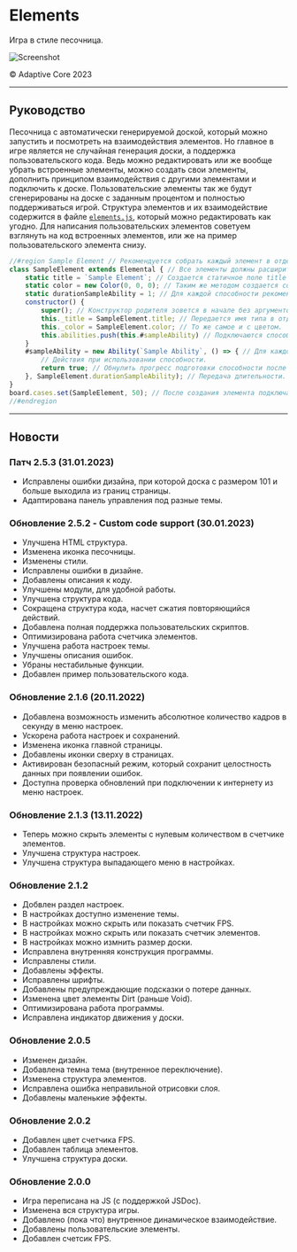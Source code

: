 # Elements  
Игра в стиле песочница.  

![Screenshot](https://imgur.com/hN4VArk.png)

© Adaptive Core 2023  
- - -
## Руководство
Песочница с автоматически генерируемой доской, который можно запустить и посмотреть на взаимодействия элементов. Но главное в игре является не случайная генерация доски, а поддержка пользовательского кода. Ведь можно редактировать или же вообще убрать встроенные элементы, можно создать свои элементы, дополнить принципом взаимодействия с другими элементами и подключить к доске. Пользовательские элементы так же будут сгенерированы на доске с заданным процентом и полностью поддерживаться игрой. Структура элементов и их взаимодействие содержится в файле [`elements.js`](./scripts/elements.js), который можно редактировать как угодно. Для написания пользовательских элементов советуем взглянуть на код встроенных элементов, или же на пример пользовательского элемента снизу.
```js
//#region Sample Element // Рекомендуется собрать каждый элемент в отдельный регион.
class SampleElement extends Elemental { // Все элементы должны расширить класс Elemental.
	static title = `Sample Element`; // Создается статичное поле title который хранит в себе название этого типа элементов.
	static color = new Color(0, 0, 0); // Таким же методом создается color хранящий в себе цвет.
	static durationSampleAbility = 1; // Для каждой способности рекомендуется создать отдельную переменную указавшую его длительность подготовки.
	constructor() {
		super(); // Конструктор родителя зовется в начале без аргументов.
		this._title = SampleElement.title; // Передается имя типа в отдельные экземпляры.
		this._color = SampleElement.color; // То же самое и с цветом.
		this.abilities.push(this.#sampleAbility) // Подключаются способности. О них чуть ниже.
	}
	#sampleAbility = new Ability(`Sample Ability`, () => { // Для каждой способности создается приватное поле хранящий его в себе. Для создания способности используется класс Ability.
		// Действия при использовании способности.
		return true; // Обнулить прогресс подготовки способности после его использования? Значение true соответствует обнулению.
	}, SampleElement.durationSampleAbility); // Передача длительности.
}
board.cases.set(SampleElement, 50); // После создания элемента подключается она следующим образом, в котором второй параметр указывает процент появления этого элемента. Стоит учитывать что на результат влияют так же проценты появления остальных элементов.
//#endregion
```
- - -
## Новости
### Патч 2.5.3 (31.01.2023)
- Исправлены ошибки дизайна, при которой доска с размером 101 и больше выходила из границ страницы.  
- Адаптирована панель управления под разные темы.  

### Обновление 2.5.2 - Custom code support (30.01.2023)
- Улучшена HTML структура.  
- Изменена иконка песочницы.  
- Изменены стили.  
- Исправлены ошибки в дизайне.  
- Добавлены описания к коду.  
- Улучшены модули, для удобной работы.  
- Улучшена структура кода.  
- Сокращена структура кода, насчет сжатия повторяющийся действий.  
- Добавлена полная поддержка пользовательских скриптов.  
- Оптимизирована работа счетчика элементов.  
- Улучшена работа настроек темы.  
- Улучшены описания ошибок.  
- Убраны нестабильные функции.  
- Добавлен пример пользовательского кода.  

### Обновление 2.1.6 (20.11.2022)
- Добавлена возможность изменить абсолютное количество кадров в секунду в меню настроек.  
- Ускорена работа настроек и сохранений.  
- Изменена иконка главной страницы.  
- Добавлены иконки сверху в страницах.  
- Активирован безопасный режим, который сохранит целостность данных при появлении ошибок.  
- Доступна проверка обновлений при подключении к интернету из меню настроек.  

### Обновление 2.1.3 (13.11.2022)
- Теперь можно скрыть элементы с нулевым количеством в счетчике элементов.  
- Улучшена структура настроек.  
- Улучшена структура выпадающего меню в настройках.  

### Обновление 2.1.2
- Добвлен раздел настроек.  
- В настройках доступно изменение темы.  
- В настройках можно скрыть или показать счетчик FPS.  
- В настройках можно скрыть или показать счетчик элементов.  
- В настройках можно измнить размер доски.  
- Исправлена внутренняя конструкция программы.  
- Исправлены стили.  
- Добавлены эффекты.  
- Исправлены шрифты.  
- Добавлены предупреждающие подсказки о потере данных.  
- Изменена цвет элементы Dirt (раньше Void).  
- Оптимизирована работа программы.  
- Исправлена индикатор движения у доски.  

### Обновление 2.0.5
- Изменен дизайн.  
- Добавлена темна тема (внутренное переключение).  
- Изменена структура элементов.  
- Исправлена ошибка неправильной отрисовки слоя.  
- Добавлены маленькие эффекты.  

### Обновление 2.0.2
- Добавлен цвет счетчика FPS.  
- Добавлен таблица элементов.  
- Улучшена структура доски.  

### Обновление 2.0.0  
- Игра переписана на JS (с поддержкой JSDoc).  
- Изменена вся структура игры.  
- Добавлено (пока что) внутренное динамическое взаимодействие.  
- Добавлены пользовательские элементы.  
- Добавлен счетсик FPS.  
